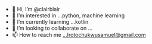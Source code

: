 - 👋 Hi, I’m @clairblair
- 👀 I’m interested in ...python, machine learning 
- 🌱 I’m currently learning ...kotlin
- 💞️ I’m looking to collaborate on ...
- 📫 How to reach me ...Irotochukwusamuel@gmail.com 

<!---
clairblair/clairblair is a ✨ special ✨ repository because its `README.md` (this file) appears on your GitHub profile.
You can click the Preview link to take a look at your changes.
--->

